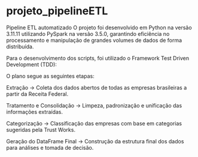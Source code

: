 # projeto_pipelineETL
Pipeline ETL automatizado
O projeto foi desenvolvido em Python na versão 3.11.11 utilizando PySpark na versão 3.5.0, garantindo eficiência no processamento e manipulação de grandes volumes de dados de forma distribuída. 

Para o desenvolvimento dos scripts, foi utilizado o Framework Test Driven Development (TDD):

O plano segue as seguintes etapas:

Extração → Coleta dos dados abertos de todas as empresas brasileiras a partir da Receita Federal.

Tratamento e Consolidação → Limpeza, padronização e unificação das informações extraídas.

Categorização → Classificação das empresas com base em categorias sugeridas pela Trust Works.

Geração do DataFrame Final → Construção da estrutura final dos dados para análises e tomada de decisão.

